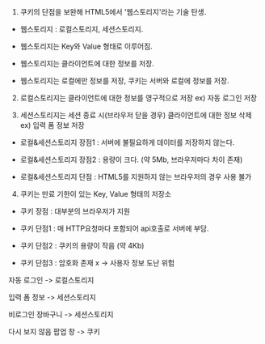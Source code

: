 1. 쿠키의 단점을 보완해 HTML5에서 '웹스토리지'라는 기술 탄생.

- 웹스토리지 : 로컬스토리지, 세션스토리지.

- 웹스토리지는 Key와 Value 형태로 이루어짐.

- 웹스토리지는 클라이언트에 대한 정보를 저장.

- 웹스토리지는 로컬에만 정보를 저장, 쿠키는 서버와 로컬에 정보를 저장.

2. 로컬스토리지는 클라이언트에 대한 정보를 영구적으로 저장
   ex) 자동 로그인 저장

3. 세션스토리지는 세션 종료 시(브라우저 닫을 경우) 클라이언트에 대한 정보 삭제
   ex) 입력 폼 정보 저장

- 로컬&세션스토리지 장점1 : 서버에 불필요하게 데이터를 저장하지 않는다.

- 로컬&세션스토리지 장점2 : 용량이 크다. (약 5Mb, 브라우저마다 차이 존재)

- 로컬&세션스토리지 단점 : HTML5를 지원하지 않는 브라우저의 경우 사용 불가

4. 쿠키는 만료 기한이 있는 Key, Value 형태의 저장소

- 쿠키 장점 : 대부분의 브라우저가 지원

- 쿠키 단점1 : 매 HTTP요청마다 포함되어 api호출로 서버에 부담.

- 쿠키 단점2 : 쿠키의 용량이 작음 (약 4Kb)

- 쿠키 단점3 : 암호화 존재 x -> 사용자 정보 도난 위험

자동 로그인 -> 로컬스토리지

입력 폼 정보 -> 세션스토리지

비로그인 장바구니 -> 세션스토리지

다시 보지 않음 팝업 창 -> 쿠키
